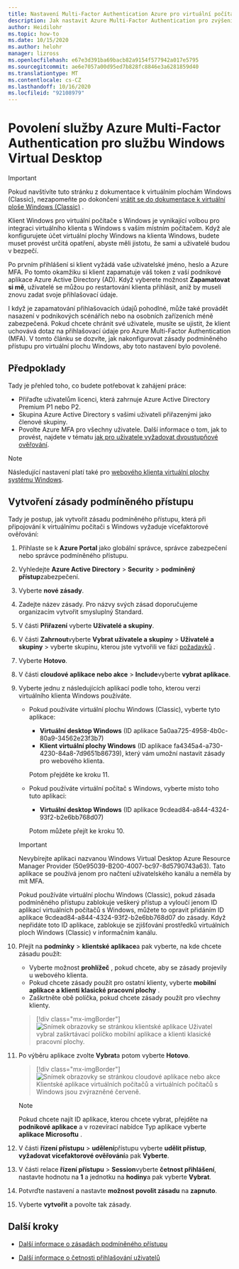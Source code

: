 ```yaml
---
title: Nastavení Multi-Factor Authentication Azure pro virtuální počítače s Windows – Azure
description: Jak nastavit Azure Multi-Factor Authentication pro zvýšení zabezpečení na virtuálním počítači s Windows
author: Heidilohr
ms.topic: how-to
ms.date: 10/15/2020
ms.author: helohr
manager: lizross
ms.openlocfilehash: e67e3d391ba69bacb82a9154f577942a017e5795
ms.sourcegitcommit: ae6e7057a00d95ed7b828fc8846e3a6281859d40
ms.translationtype: MT
ms.contentlocale: cs-CZ
ms.lasthandoff: 10/16/2020
ms.locfileid: "92108979"
---
```

# <a name="enable-azure-multi-factor-authentication-for-windows-virtual-desktop"></a>Povolení služby Azure Multi-Factor Authentication pro službu Windows Virtual Desktop

>[!IMPORTANT]
> Pokud navštívíte tuto stránku z dokumentace k virtuálním plochám Windows (Classic), nezapomeňte po dokončení [vrátit se do dokumentace k virtuální ploše Windows (Classic)](./virtual-desktop-fall-2019/tenant-setup-azure-active-directory.md) .

Klient Windows pro virtuální počítače s Windows je vynikající volbou pro integraci virtuálního klienta s Windows s vaším místním počítačem. Když ale konfigurujete účet virtuální plochy Windows na klienta Windows, budete muset provést určitá opatření, abyste měli jistotu, že sami a uživatelé budou v bezpečí.

Po prvním přihlášení si klient vyžádá vaše uživatelské jméno, heslo a Azure MFA. Po tomto okamžiku si klient zapamatuje váš token z vaší podnikové aplikace Azure Active Directory (AD). Když vyberete možnost **Zapamatovat si mě**, uživatelé se můžou po restartování klienta přihlásit, aniž by museli znovu zadat svoje přihlašovací údaje.

I když je zapamatování přihlašovacích údajů pohodlné, může také provádět nasazení v podnikových scénářích nebo na osobních zařízeních méně zabezpečená. Pokud chcete chránit své uživatele, musíte se ujistit, že klient uchovává dotaz na přihlašovací údaje pro Azure Multi-Factor Authentication (MFA). V tomto článku se dozvíte, jak nakonfigurovat zásady podmíněného přístupu pro virtuální plochu Windows, aby toto nastavení bylo povolené.

## <a name="prerequisites"></a>Předpoklady

Tady je přehled toho, co budete potřebovat k zahájení práce:

- Přiřaďte uživatelům licenci, která zahrnuje Azure Active Directory Premium P1 nebo P2.
- Skupina Azure Active Directory s vašimi uživateli přiřazenými jako členové skupiny.
- Povolte Azure MFA pro všechny uživatele. Další informace o tom, jak to provést, najdete v tématu [jak pro uživatele vyžadovat dvoustupňové ověřování](../active-directory/authentication/howto-mfa-userstates.md#view-the-status-for-a-user).

> [!NOTE]
> Následující nastavení platí také pro [webového klienta virtuální plochy systému Windows](https://rdweb.wvd.microsoft.com/webclient/index.html).

## <a name="create-a-conditional-access-policy"></a>Vytvoření zásady podmíněného přístupu

Tady je postup, jak vytvořit zásadu podmíněného přístupu, která při připojování k virtuálnímu počítači s Windows vyžaduje vícefaktorové ověřování:

1. Přihlaste se k **Azure Portal** jako globální správce, správce zabezpečení nebo správce podmíněného přístupu.
2. Vyhledejte **Azure Active Directory**  >  **Security**  >  **podmíněný přístup**zabezpečení.
3. Vyberte **nové zásady**.
4. Zadejte název zásady. Pro názvy svých zásad doporučujeme organizacím vytvořit smysluplný Standard.
5. V části **Přiřazení** vyberte **Uživatelé a skupiny**.
6. V části **Zahrnout**vyberte **Vybrat uživatele a skupiny**  >  **Uživatelé a skupiny** > vyberte skupinu, kterou jste vytvořili ve fázi [požadavků](#prerequisites) .
7. Vyberte **Hotovo**.
8. V části **cloudové aplikace nebo akce**  >  **Include**vyberte **vybrat aplikace**.
9. Vyberte jednu z následujících aplikací podle toho, kterou verzi virtuálního klienta Windows používáte.
   
   - Pokud používáte virtuální plochu Windows (Classic), vyberte tyto aplikace:
       
       - **Virtuální desktop Windows** (ID aplikace 5a0aa725-4958-4b0c-80a9-34562e23f3b7)
       - **Klient virtuální plochy Windows** (ID aplikace fa4345a4-a730-4230-84a8-7d9651b86739), který vám umožní nastavit zásady pro webového klienta.
       
        Potom přejděte ke kroku 11.

   - Pokud používáte virtuální počítač s Windows, vyberte místo toho tuto aplikaci:
       
       -  **Virtuální desktop Windows** (ID aplikace 9cdead84-a844-4324-93f2-b2e6bb768d07)
       
        Potom můžete přejít ke kroku 10.

   >[!IMPORTANT]
   > Nevybírejte aplikaci nazvanou Windows Virtual Desktop Azure Resource Manager Provider (50e95039-B200-4007-bc97-8d5790743a63). Tato aplikace se používá jenom pro načtení uživatelského kanálu a neměla by mít MFA.
   > 
   > Pokud používáte virtuální plochu Windows (Classic), pokud zásada podmíněného přístupu zablokuje veškerý přístup a vyloučí jenom ID aplikací virtuálních počítačů s Windows, můžete to opravit přidáním ID aplikace 9cdead84-a844-4324-93f2-b2e6bb768d07 do zásady. Když nepřidáte toto ID aplikace, zablokuje se zjišťování prostředků virtuálních ploch Windows (Classic) v informačním kanálu.

10. Přejít na **podmínky**  >  **klientské aplikace**a pak vyberte, na kde chcete zásadu použít:
    
    - Vyberte možnost **prohlížeč** , pokud chcete, aby se zásady projevily u webového klienta.
    - Pokud chcete zásady použít pro ostatní klienty, vyberte **mobilní aplikace a klienti klasické pracovní plochy** .
    - Zaškrtněte obě políčka, pokud chcete zásady použít pro všechny klienty.
   
    > [!div class="mx-imgBorder"]
    > ![Snímek obrazovky se stránkou klientské aplikace Uživatel vybral zaškrtávací políčko mobilní aplikace a klienti klasické pracovní plochy.](media/select-apply.png)

11. Po výběru aplikace zvolte **Vybrat**a potom vyberte **Hotovo**.

    > [!div class="mx-imgBorder"]
    > ![Snímek obrazovky se stránkou cloudové aplikace nebo akce Klientské aplikace virtuálních počítačů a virtuálních počítačů s Windows jsou zvýrazněné červeně.](media/cloud-apps-enterprise.png)

    >[!NOTE]
    >Pokud chcete najít ID aplikace, kterou chcete vybrat, přejděte na **podnikové aplikace** a v rozevírací nabídce Typ aplikace vyberte **aplikace Microsoftu** .

12. V části **řízení přístupu**  >  **udělení**přístupu vyberte **udělit přístup**, **vyžadovat vícefaktorové ověřování**a pak **Vyberte**.
13. V části relace **řízení přístupu**  >  **Session**vyberte **četnost přihlášení**, nastavte hodnotu na **1** a jednotku na **hodiny**a pak vyberte **Vybrat**.
14. Potvrďte nastavení a nastavte **možnost povolit zásadu** na **zapnuto**.
15. Vyberte **vytvořit** a povolte tak zásady.

## <a name="next-steps"></a>Další kroky

- [Další informace o zásadách podmíněného přístupu](../active-directory/conditional-access/concept-conditional-access-policies.md)

- [Další informace o četnosti přihlašování uživatelů](../active-directory/conditional-access/howto-conditional-access-session-lifetime.md#user-sign-in-frequency)
